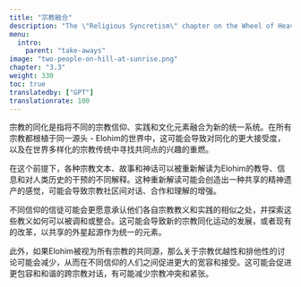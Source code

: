 ```yaml
---
title: "宗教融合"
description: "The \"Religious Syncretism\" chapter on the Wheel of Heaven website explores the blending and integration of various religious beliefs and practices, especially in the context of the site's hypothesis about extraterrestrial influence on human civilization. This chapter might delve into how different religious traditions and stories could be interconnected or reinterpreted in light of the theory that an advanced alien civilization, the Elohim, played a role in human development. It would likely aim to provide a cohesive view that bridges gaps between diverse religious narratives, offering a unique perspective on the synthesis of these spiritual beliefs with the site's extraterrestrial hypothesis."
menu:
  intro:
    parent: "take-aways"
image: "two-people-on-hill-at-sunrise.png"
chapter: "3.3"
weight: 330
toc: true
translatedby: ["GPT"]
translationrate: 100
---
```


宗教的同化是指将不同的宗教信仰、实践和文化元素融合为新的统一系统。在所有宗教都根植于同一源头 - Elohim的世界中，这可能会导致对同化的更大接受度，以及在世界多样化的宗教传统中寻找共同点的兴趣的重燃。

在这个前提下，各种宗教文本、故事和神话可以被重新解读为Elohim的教导、信息和对人类历史的干预的不同解释。这种重新解读可能会创造出一种共享的精神遗产的感觉，可能会导致宗教社区间对话、合作和理解的增强。

不同信仰的信徒可能会更愿意承认他们各自宗教教义和实践的相似之处，并探索这些教义如何可以被调和或整合。这可能会导致新的宗教同化运动的发展，或者现有的改革，以共享的外星起源作为统一的元素。

此外，如果Elohim被视为所有宗教的共同源，那么关于宗教优越性和排他性的讨论可能会减少，从而在不同信仰的人们之间促进更大的宽容和接受。这可能会促进更包容和和谐的跨宗教对话，有可能减少宗教冲突和紧张。
